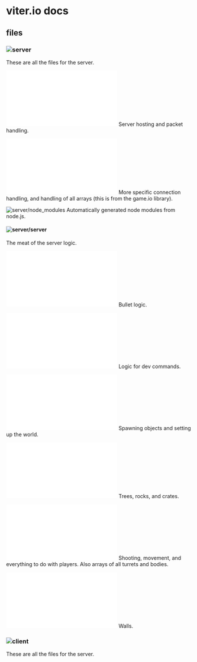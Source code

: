 # viter.io docs

## files

### ![server](/server)
These are all the files for the server.

![server/app.js](/server/app.js)
Server hosting and packet handling.

![server/gameio.js](/server/gameio.js)
More specific connection handling, and handling of all arrays (this is from the game.io library).

![server/node_modules](/server/node_modules)
Automatically generated node modules from node.js.

#### ![server/server](/server/server)
The meat of the server logic.

![server/server/bullet.js](/server/server/bullet.js)
Bullet logic.

![server/server/commandHandler.js](/server/server/commandHandler.js)
Logic for dev commands.

![server/server/gameManager.js](/server/server/gameManager.js)
Spawning objects and setting up the world.

![server/server/object.js](/server/server/object.js)
Trees, rocks, and crates.

![server/server/player.js](/server/server/player.js)
Shooting, movement, and everything to do with players. Also arrays of all turrets and bodies.

![server/server/wall.js](/server/server/wall.js)
Walls.


### ![client](/client)
These are all the files for the server.
